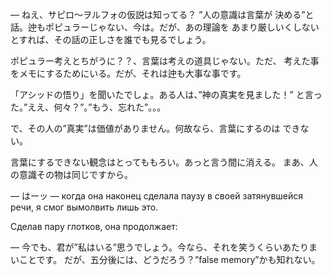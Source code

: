 — ねえ、サピロ〜ヲルフォの仮説は知ってる？ ”人の意識は言葉が
決める”と話。迚もポピュラーじゃない、今は。だが、あの理論を
あまり厳しいくしないとすれば、その話の正しさを誰でも見るでしょう。

ポピュラー考えとちがうに？？、言葉は考えの道具じゃない。ただ、
考えた事をメモにするためにいる。だが、それは迚も大事な事です。

「アシッドの悟り」を聞いたでしょ。ある人は、”神の真実を見ました！”
と言った。”ええ、何々？”。”もう、忘れた”。。。

で、その人の”真実”は価値がありません。何故なら、言葉にするのは
できない。

言葉にするできない観念はとってももろい。あっと言う間に消える。
まあ、人の意識その物は同じですから。

— はーッ — когда она наконец сделала паузу в своей
затянувшейся речи, я смог вымолвить лишь это.

Сделав пару глотков, она продолжает:

— 今でも、君が”私はいる”思うでしょう。今なら、それを笑うくらいあたりまいことです。
だが、五分後には、どうだろう？”false memory”かも知れない。
